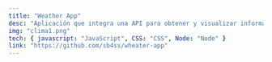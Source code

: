 ```yaml
---
title: "Weather App"
desc: "Aplicación que integra una API para obtener y visualizar información meteorológica en tiempo real."
img: "clima1.png"
tech: { javascript: "JavaScript", CSS: "CSS", Node: "Node" }
link: "https://github.com/sb4ss/wheater-app"
---
```

